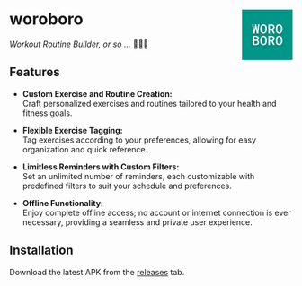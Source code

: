 # woroboro <a href="https://www.github.com/JanMalch/woroboro"><img src="./app/src/main/play_store_512.png" width="90" height="90" align="right"></a>

<i>Workout Routine Builder, or so ...</i> 💪🧘‍♂️

## Features

- **Custom Exercise and Routine Creation:**  
  Craft personalized exercises and routines tailored to your health and fitness goals.

- **Flexible Exercise Tagging:**  
  Tag exercises according to your preferences, allowing for easy organization and quick reference.

- **Limitless Reminders with Custom Filters:**  
  Set an unlimited number of reminders, each customizable with predefined filters to suit your schedule and preferences.

- **Offline Functionality:**  
  Enjoy complete offline access; no account or internet connection is ever necessary, providing a seamless and private user experience.

## Installation

Download the latest APK from the [releases](https://github.com/JanMalch/woroboro/releases) tab.
